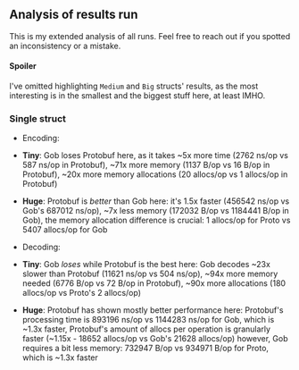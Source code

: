 ## Analysis of results run 

This is my extended analysis of all runs.
Feel free to reach out if you spotted an inconsistency or a mistake.

#### Spoiler
I've omitted highlighting ``Medium`` and ``Big`` structs' results, as the most interesting is in the smallest and the biggest stuff here, at least IMHO.

### Single struct

- Encoding:
- **Tiny**:
        Gob loses Protobuf here, as it takes ~5x more time (2762 ns/op vs 587 ns/op in Protobuf), ~71x more memory (1137 B/op vs 16 B/op in Protobuf), ~20x more memory allocations (20 allocs/op vs 1 allocs/op in Protobuf)
- **Huge**:
        Protobuf is *better* than Gob here:
        it's 1.5x faster (456542 ns/op vs Gob's 687012 ns/op),
        ~7x less memory (172032 B/op vs 1184441 B/op in Gob),
        the memory allocation difference is crucial: 1 allocs/op for Proto vs 5407 allocs/op for Gob

- Decoding:
- **Tiny**:
        Gob *loses* while Protobuf is the best here:
        Gob decodes ~23x slower than Protobuf (11621 ns/op vs 504 ns/op),
        ~94x more memory needed (6776 B/op vs 72 B/op in Protobuf),
        ~90x more allocations (180 allocs/op vs Proto's 2 allocs/op)
- **Huge**:
        Protobuf has shown mostly better performance here:
        Protobuf's processing time is 893196 ns/op vs 1144283 ns/op for Gob, which is ~1.3x faster,
        Protobuf's amount of allocs per operation is granularly faster (~1.15x - 18652 allocs/op vs Gob's 21628 allocs/op)
        however, Gob requires a bit less memory: 732947 B/op vs 934971 B/op for Proto, which is ~1.3x faster
